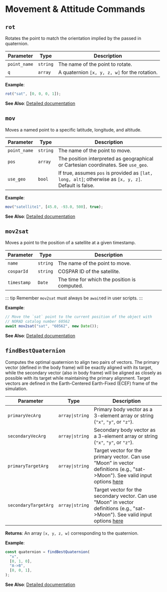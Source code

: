 # Movement & Attitude Commands

## `rot`

Rotates the point to match the orientation implied by the passed in quaternion.

| Parameter      | Type     | Description                                   |
|----------------|----------|-----------------------------------------------|
| `point_name`  | `string` | The name of the point to rotate.             |
| `q`           | `array`  | A quaternion `[x, y, z, w]` for the rotation.|

**Example**:
```js
rot("sat", [0, 0, 0, 1]);
```

**See Also**: [Detailed documentation](/dsl/commands/rot)

## `mov`

Moves a named point to a specific latitude, longitude, and altitude.

| Parameter      | Type     | Description                                                                 |
|----------------|----------|-----------------------------------------------------------------------------|
| `point_name`  | `string` | The name of the point to move.                                              |
| `pos`         | `array`  | The position interpreted as geographical or Cartesian coordinates. See `use_geo`.|
| `use_geo`     | `bool`   | If true, assumes `pos` is provided as `[lat, long, alt]`; otherwise as `[x, y, z]`. Default is false.|

**Example**:
```js
mov("satellite1", [45.0, -93.0, 500], true);
```

**See Also**: [Detailed documentation](/dsl/commands/mov)

## `mov2sat`

Moves a point to the position of a satellite at a given timestamp.


| Parameter      | Type     | Description                                                                 |
|----------------|----------|-----------------------------------------------------------------------------|
| `name`        | `string` | The name of the point to move.                                              |
| `cosparId`    | `string` | COSPAR ID of the satellite.                                                  |
| `timestamp`   | `Date`   | The time for which the position is computed.                                |

::: tip
Remember `mov2sat` must always be `await`ed in user scripts.
:::

**Example**:
```js
// Move the `sat` point to the current position of the object with
// NORAD catalog number 60562 
await mov2sat("sat", "60562", new Date());
```

**See Also**: [Detailed documentation](/dsl/commands/mov2sat)

## `findBestQuaternion`

Computes the optimal quaternion to align two pairs of vectors. The primary
vector (defined in the body frame) will be exactly aligned with its target,
while the secondary vector (also in body frame) will be aligned as closely as
possible with its target while maintaining the primary alignment. Target
vectors are defined in the Earth-Centered Earth-Fixed (ECEF) frame of the
simulation.

| Parameter           | Type           | Description                                                                 |
|---------------------|----------------|-----------------------------------------------------------------------------|
| `primaryVecArg`     | `array\|string` | Primary body vector as a 3-element array or string (`"x"`, `"y"`, or `"z"`).|
| `secondaryVecArg`   | `array\|string` | Secondary body vector as a 3-element array or string (`"x"`, `"y"`, or `"z"`).|
| `primaryTargetArg`  | `array\|string` | Target vector for the primary vector. Can use "Moon" in vector definitions (e.g., "sat->Moon"). See valid input options [here](/dsl/overview/#supplying-vectors-and-positions-by-name-or-value)|
| `secondaryTargetArg`| `array\|string` | Target vector for the secondary vector. Can use "Moon" in vector definitions (e.g., "sat->Moon"). See valid input options [here](/dsl/overview/#supplying-vectors-and-positions-by-name-or-value)|

**Returns**: An array `[x, y, z, w]` corresponding to the quaternion.

**Example**:

```javascript
const quaternion = findBestQuaternion(
  "x",
  [0, 1, 0],
  "A->B",
  [0, 0, 1],
);
```

**See Also**: [Detailed documentation](/dsl/commands/findBestQuaternion)
